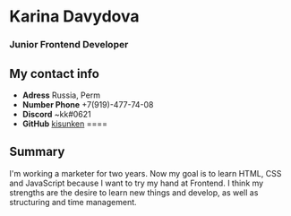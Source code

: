 # Karina Davydova
### Junior Frontend Developer
## My contact info
* **Adress** Russia, Perm
* **Number Phone** +7(919)-477-74-08
* **Discord** ~kk#0621
* **GitHub** [kisunken](https://github.com/kisunken)
====

## Summary
I'm working a marketer for two years. Now my goal is to learn HTML, CSS and JavaScript because I want to try my hand at Frontend. I think my strengths are the desire to learn new things and develop, as well as structuring and time management. 